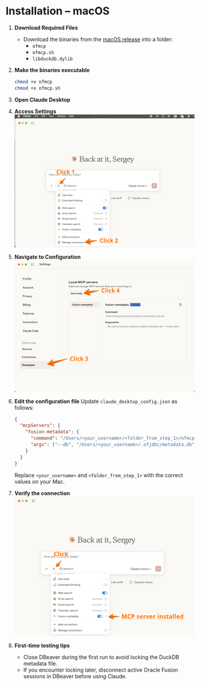 # Installation – macOS

1. **Download Required Files**
   - Download the binaries from the [macOS release](https://github.com/krokozyab/ofjdbc_claudie_mcp/releases/tag/MacOS) into a folder:
     - `ofmcp`
     - `ofmcp.sh`
     - `libduckdb.dylib`

2. **Make the binaries executable**
   ```bash
   chmod +x ofmcp
   chmod +x ofmcp.sh
   ```

3. **Open Claude Desktop**

4. **Access Settings**
   ![macOS Setup Step 1](../pics/m_setup_1.png)

5. **Navigate to Configuration**
   ![macOS Setup Step 2](../pics/m_setup_2.png)

6. **Edit the configuration file**
   Update `claude_desktop_config.json` as follows:

   ```json
   {
     "mcpServers": {
       "fusion-metadata": {
         "command": "/Users/<your_username>/<folder_from_step_1>/ofmcp.sh",
         "args": ["--db", "/Users/<your_username>/.ofjdbc/metadata.db", "--mode", "stdio"]
       }
     }
   }
   ```

   Replace `<your_username>` and `<folder_from_step_1>` with the correct values on your Mac.

7. **Verify the connection**
   ![macOS Setup Step 3](../pics/m_setup_3.png)

8. **First-time testing tips**
   - Close DBeaver during the first run to avoid locking the DuckDB metadata file.
   - If you encounter locking later, disconnect active Oracle Fusion sessions in DBeaver before using Claude.
